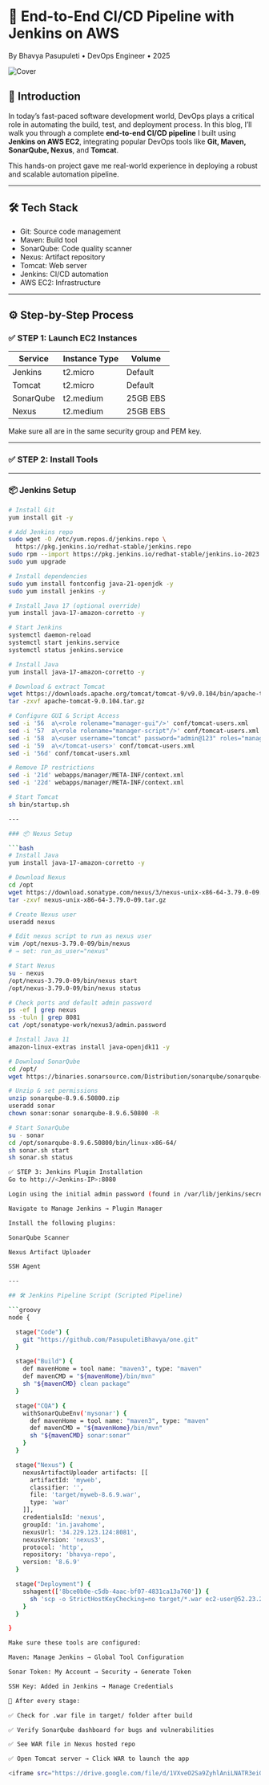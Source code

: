# 🚀 End-to-End CI/CD Pipeline with Jenkins on AWS
By Bhavya Pasupuleti • DevOps Engineer • 2025

![Cover](https://cdn.hashnode.com/res/hashnode/image/upload/v1744939265256/928b20e6-7602-4a5a-aae8-199cf8e51fcb.png)

## 📌 Introduction
In today’s fast-paced software development world, DevOps plays a critical role in automating the build, test, and deployment process. In this blog, I’ll walk you through a complete **end-to-end CI/CD pipeline** I built using **Jenkins on AWS EC2**, integrating popular DevOps tools like **Git, Maven, SonarQube, Nexus**, and **Tomcat**.

This hands-on project gave me real-world experience in deploying a robust and scalable automation pipeline.

---

## 🛠️ Tech Stack

- Git: Source code management  
- Maven: Build tool  
- SonarQube: Code quality scanner  
- Nexus: Artifact repository  
- Tomcat: Web server  
- Jenkins: CI/CD automation  
- AWS EC2: Infrastructure

---

## ⚙️ Step-by-Step Process

### ✅ STEP 1: Launch EC2 Instances

| Service   | Instance Type | Volume     |
|-----------|---------------|------------|
| Jenkins   | t2.micro      | Default    |
| Tomcat    | t2.micro      | Default    |
| SonarQube | t2.medium     | 25GB EBS   |
| Nexus     | t2.medium     | 25GB EBS   |

Make sure all are in the same security group and PEM key.

---

### ✅ STEP 2: Install Tools

---

### 📦 Jenkins Setup

```bash
# Install Git
yum install git -y

# Add Jenkins repo
sudo wget -O /etc/yum.repos.d/jenkins.repo \
  https://pkg.jenkins.io/redhat-stable/jenkins.repo
sudo rpm --import https://pkg.jenkins.io/redhat-stable/jenkins.io-2023.key
sudo yum upgrade

# Install dependencies
sudo yum install fontconfig java-21-openjdk -y
sudo yum install jenkins -y

# Install Java 17 (optional override)
yum install java-17-amazon-corretto -y

# Start Jenkins
systemctl daemon-reload
systemctl start jenkins.service
systemctl status jenkins.service

# Install Java
yum install java-17-amazon-corretto -y

# Download & extract Tomcat
wget https://downloads.apache.org/tomcat/tomcat-9/v9.0.104/bin/apache-tomcat-9.0.104.tar.gz
tar -zxvf apache-tomcat-9.0.104.tar.gz

# Configure GUI & Script Access
sed -i '56  a\<role rolename="manager-gui"/>' conf/tomcat-users.xml
sed -i '57  a\<role rolename="manager-script"/>' conf/tomcat-users.xml
sed -i '58  a\<user username="tomcat" password="admin@123" roles="manager-gui, manager-script"/>' conf/tomcat-users.xml
sed -i '59  a\</tomcat-users>' conf/tomcat-users.xml
sed -i '56d' conf/tomcat-users.xml

# Remove IP restrictions
sed -i '21d' webapps/manager/META-INF/context.xml
sed -i '22d' webapps/manager/META-INF/context.xml

# Start Tomcat
sh bin/startup.sh

---

### 📦 Nexus Setup

```bash
# Install Java
yum install java-17-amazon-corretto -y

# Download Nexus
cd /opt
wget https://download.sonatype.com/nexus/3/nexus-unix-x86-64-3.79.0-09.tar.gz
tar -zxvf nexus-unix-x86-64-3.79.0-09.tar.gz

# Create Nexus user
useradd nexus

# Edit nexus script to run as nexus user
vim /opt/nexus-3.79.0-09/bin/nexus
# → set: run_as_user="nexus"

# Start Nexus
su - nexus
/opt/nexus-3.79.0-09/bin/nexus start
/opt/nexus-3.79.0-09/bin/nexus status

# Check ports and default admin password
ps -ef | grep nexus
ss -tuln | grep 8081
cat /opt/sonatype-work/nexus3/admin.password

# Install Java 11
amazon-linux-extras install java-openjdk11 -y

# Download SonarQube
cd /opt/
wget https://binaries.sonarsource.com/Distribution/sonarqube/sonarqube-8.9.6.50800.zip

# Unzip & set permissions
unzip sonarqube-8.9.6.50800.zip
useradd sonar
chown sonar:sonar sonarqube-8.9.6.50800 -R

# Start SonarQube
su - sonar
cd /opt/sonarqube-8.9.6.50800/bin/linux-x86-64/
sh sonar.sh start
sh sonar.sh status

✅ STEP 3: Jenkins Plugin Installation
Go to http://<Jenkins-IP>:8080

Login using the initial admin password (found in /var/lib/jenkins/secrets/initialAdminPassword)

Navigate to Manage Jenkins → Plugin Manager

Install the following plugins:

SonarQube Scanner

Nexus Artifact Uploader

SSH Agent

---

## 🛠️ Jenkins Pipeline Script (Scripted Pipeline)

```groovy
node {

  stage("Code") {
    git "https://github.com/PasupuletiBhavya/one.git"
  }

  stage("Build") {
    def mavenHome = tool name: "maven3", type: "maven"
    def mavenCMD = "${mavenHome}/bin/mvn"
    sh "${mavenCMD} clean package"
  }

  stage("CQA") {
    withSonarQubeEnv('mysonar') {
      def mavenHome = tool name: "maven3", type: "maven"
      def mavenCMD = "${mavenHome}/bin/mvn"
      sh "${mavenCMD} sonar:sonar"
    }
  }

  stage("Nexus") {
    nexusArtifactUploader artifacts: [[
      artifactId: 'myweb',
      classifier: '',
      file: 'target/myweb-8.6.9.war',
      type: 'war'
    ]],
    credentialsId: 'nexus',
    groupId: 'in.javahome',
    nexusUrl: '34.229.123.124:8081',
    nexusVersion: 'nexus3',
    protocol: 'http',
    repository: 'bhavya-repo',
    version: '8.6.9'
  }

  stage("Deployment") {
    sshagent(['8bce0b0e-c5db-4aac-bf07-4831ca13a760']) {
      sh 'scp -o StrictHostKeyChecking=no target/*.war ec2-user@52.23.240.218:/home/ec2-user/apache-tomcat-9.0.104/webapps/'
    }
  }

}

Make sure these tools are configured:

Maven: Manage Jenkins → Global Tool Configuration

Sonar Token: My Account → Security → Generate Token

SSH Key: Added in Jenkins → Manage Credentials

📁 After every stage:

✅ Check for .war file in target/ folder after build

✅ Verify SonarQube dashboard for bugs and vulnerabilities

✅ See WAR file in Nexus hosted repo

✅ Open Tomcat server → Click WAR to launch the app

<iframe src="https://drive.google.com/file/d/1VXveO2Sa9ZyhlAniLNATR3eiGrEabdZg/preview" width="640" height="480"></iframe>
